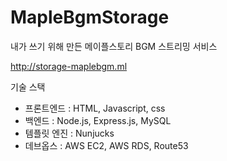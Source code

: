 # MapleBgmStorage

내가 쓰기 위해 만든 메이플스토리 BGM 스트리밍 서비스

http://storage-maplebgm.ml

기술 스택

- 프론트엔드 : HTML, Javascript, css
- 백엔드 : Node.js, Express.js, MySQL
- 템플릿 엔진 : Nunjucks
- 데브옵스 : AWS EC2, AWS RDS, Route53

